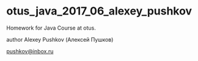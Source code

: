# otus_java_2017_06_alexey_pushkov
Homework for Java Course at otus.

author
Alexey Pushkov (Алексей Пушков)

pushkov@inbox.ru
